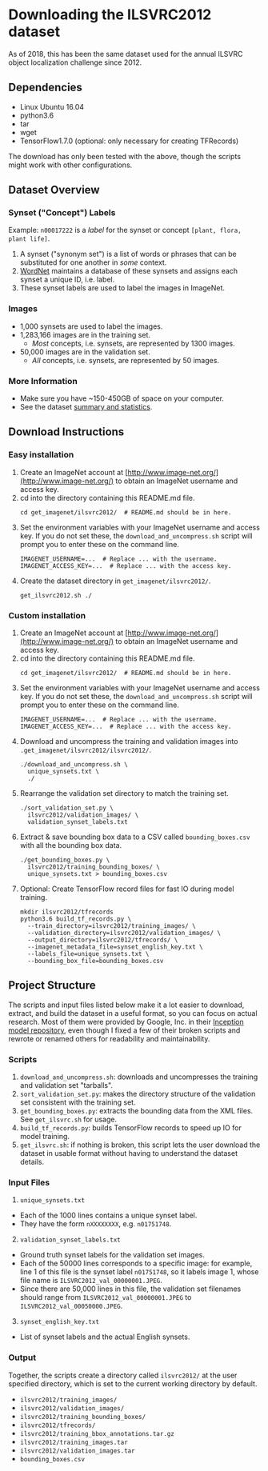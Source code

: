 # Downloading the ILSVRC2012 dataset
As of 2018, 
 this has been the same dataset used for the annual ILSVRC 
 object localization challenge since 2012.

## Dependencies
- Linux Ubuntu 16.04
- python3.6
- tar
- wget
- TensorFlow1.7.0 (optional: only necessary for creating TFRecords)

The download has only been tested with the above,
 though the scripts might work with other configurations.

## Dataset Overview

### Synset (\"Concept\") Labels
Example: 
 `n00017222` is a _label_ for the synset or concept 
 `[plant, flora, plant life]`.
1. A synset (\"synonym set\") is a list of words or phrases that
    can be substituted for one another in _some_ context.
2. [WordNet](https://wordnet.princeton.edu/) maintains a database of 
    these synsets and assigns each synset a unique ID, i.e. label.
3. These synset labels are used to label the images in ImageNet.

### Images
- 1,000 synsets are used to label the images.
- 1,283,166 images are in the training set.
  -  _Most_ concepts, i.e. synsets, are represented by 1300 images.
- 50,000 images are in the validation set.
  -  _All_ concepts, i.e. synsets, are represented by 50 images.

### More Information
- Make sure you have ~150-450GB of space on your computer.
- See the dataset [summary and statistics](http://image-net.org/about-stats).

## Download Instructions
### Easy installation 
1. Create an ImageNet account at 
    [http://www.image-net.org/](http://www.image-net.org/)
    to obtain an ImageNet username and access key.
2. cd into the directory containing this README.md file.
   ``` shell
   cd get_imagenet/ilsvrc2012/  # README.md should be in here.
   ```
3. Set the environment variables with your ImageNet username and access key.
    If you do not set these, the `download_and_uncompress.sh` script will
    prompt you to enter these on the command line.
   ``` shell
   IMAGENET_USERNAME=...  # Replace ... with the username.
   IMAGENET_ACCESS_KEY=...  # Replace ... with the access key.
   ```
4. Create the dataset directory in `get_imagenet/ilsvrc2012/`.
   ```
   get_ilsvrc2012.sh ./
   ```

### Custom installation
1. Create an ImageNet account at 
    [http://www.image-net.org/](http://www.image-net.org/)
    to obtain an ImageNet username and access key.
2. cd into the directory containing this README.md file.
   ``` shell
   cd get_imagenet/ilsvrc2012/  # README.md should be in here.
   ```
3. Set the environment variables with your ImageNet username and access key.
    If you do not set these, the `download_and_uncompress.sh` script will
    prompt you to enter these on the command line.
   ``` shell
   IMAGENET_USERNAME=...  # Replace ... with the username.
   IMAGENET_ACCESS_KEY=...  # Replace ... with the access key.
   ```
4. Download and uncompress the training and validation images into 
    `.get_imagenet/ilsvrc2012/ilsvrc2012/`.
   ``` shell
   ./download_and_uncompress.sh \
     unique_synsets.txt \
     ./
   ```
5. Rearrange the validation set directory to match the training set.
   ``` shell
   ./sort_validation_set.py \
     ilsvrc2012/validation_images/ \
     validation_synset_labels.txt
   ```
6. Extract & save bounding box data to a CSV called `bounding_boxes.csv` 
    with all the bounding box data.
   ``` shell
   ./get_bounding_boxes.py \
     ilsvrc2012/training_bounding_boxes/ \
     unique_synsets.txt > bounding_boxes.csv
   ```
7. Optional: Create TensorFlow record files for fast IO during 
    model training.
   ``` shell
   mkdir ilsvrc2012/tfrecords
   python3.6 build_tf_records.py \
     --train_directory=ilsvrc2012/training_images/ \
     --validation_directory=ilsvrc2012/validation_images/ \
     --output_directory=ilsvrc2012/tfrecords/ \
     --imagenet_metadata_file=synset_english_key.txt \
     --labels_file=unique_synsets.txt \
     --bounding_box_file=bounding_boxes.csv
   ```

## Project Structure
The scripts and input files listed below make it a lot easier to 
 download, extract, and build the dataset in a useful format, 
 so you can focus on actual research.
Most of them were provided by Google, Inc. in their 
 [Inception model repository](https://github.com/tensorflow/models/tree/master/research/inception/inception/data), 
 even though I fixed a few of their broken scripts and rewrote or renamed 
 others for readability and maintainability.

### Scripts
1. `download_and_uncompress.sh`:
    downloads and uncompresses the training and validation set "tarballs".
2. `sort_validation_set.py`:
    makes the directory structure of the validation set 
    consistent with the training set.
3. `get_bounding_boxes.py`:
    extracts the bounding data from the XML files. 
    See `get_ilsvrc.sh` for usage.
4. `build_tf_records.py`:
    builds TensorFlow records to speed up IO for model training.
5. `get_ilsvrc.sh`:
    if nothing is broken, this script lets the user download the dataset
     in usable format without having to understand the dataset details.

### Input Files
1. `unique_synsets.txt`
  - Each of the 1000 lines contains a unique synset label.
  - They have the form `nXXXXXXXX`, e.g. `n01751748`.
2. `validation_synset_labels.txt`
  - Ground truth synset labels for the validation set images.
  - Each of the 50000 lines corresponds to a specific image: 
     for example, line 1 of this file is the synset label `n01751748`,
     so it labels image 1, whose file name is
     `ILSVRC2012_val_00000001.JPEG`.
  - Since there are 50,000 lines in this file, the validation set
     filenames should range from 
     `ILSVRC2012_val_00000001.JPEG` to `ILSVRC2012_val_00050000.JPEG`.
3. `synset_english_key.txt`
  - List of synset labels and the actual English synsets.

### Output
Together, the scripts create a directory called `ilsvrc2012/` at the 
 user specified directory, 
 which is set to the current working directory by default.
- `ilsvrc2012/training_images/`
- `ilsvrc2012/validation_images/`
- `ilsvrc2012/training_bounding_boxes/`
- `ilsvrc2012/tfrecords/`
- `ilsvrc2012/training_bbox_annotations.tar.gz`
- `ilsvrc2012/training_images.tar`
- `ilsvrc2012/validation_images.tar`
- `bounding_boxes.csv`
